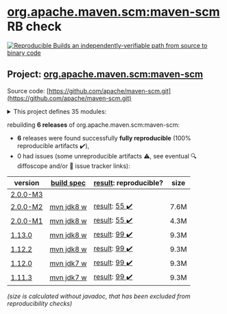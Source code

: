 [org.apache.maven.scm:maven-scm](https://search.maven.org/artifact/org.apache.maven.scm/maven-scm/) RB check
=======

[![Reproducible Builds](https://reproducible-builds.org/images/logos/rb.svg) an independently-verifiable path from source to binary code](https://reproducible-builds.org/)

## Project: [org.apache.maven.scm:maven-scm](https://search.maven.org/artifact/org.apache.maven.scm/maven-scm/)

Source code: [https://github.com/apache/maven-scm.git](https://github.com/apache/maven-scm.git)

<details><summary>This project defines 35 modules:</summary>

* [org.apache.maven.plugins:maven-scm-plugin](https://search.maven.org/artifact/org.apache.maven.plugins/maven-scm-plugin/)
* [org.apache.maven.scm:maven-scm](https://search.maven.org/artifact/org.apache.maven.scm/maven-scm/)
* [org.apache.maven.scm:maven-scm-api](https://search.maven.org/artifact/org.apache.maven.scm/maven-scm-api/)
* [org.apache.maven.scm:maven-scm-client](https://search.maven.org/artifact/org.apache.maven.scm/maven-scm-client/)
* [org.apache.maven.scm:maven-scm-manager-plexus](https://search.maven.org/artifact/org.apache.maven.scm/maven-scm-manager-plexus/)
* [org.apache.maven.scm:maven-scm-managers](https://search.maven.org/artifact/org.apache.maven.scm/maven-scm-managers/)
* [org.apache.maven.scm:maven-scm-provider-accurev](https://search.maven.org/artifact/org.apache.maven.scm/maven-scm-provider-accurev/)
* [org.apache.maven.scm:maven-scm-provider-bazaar](https://search.maven.org/artifact/org.apache.maven.scm/maven-scm-provider-bazaar/)
* [org.apache.maven.scm:maven-scm-provider-clearcase](https://search.maven.org/artifact/org.apache.maven.scm/maven-scm-provider-clearcase/)
* [org.apache.maven.scm:maven-scm-provider-cvs-commons](https://search.maven.org/artifact/org.apache.maven.scm/maven-scm-provider-cvs-commons/)
* [org.apache.maven.scm:maven-scm-provider-cvsexe](https://search.maven.org/artifact/org.apache.maven.scm/maven-scm-provider-cvsexe/)
* [org.apache.maven.scm:maven-scm-provider-cvsjava](https://search.maven.org/artifact/org.apache.maven.scm/maven-scm-provider-cvsjava/)
* [org.apache.maven.scm:maven-scm-provider-cvstest](https://search.maven.org/artifact/org.apache.maven.scm/maven-scm-provider-cvstest/)
* [org.apache.maven.scm:maven-scm-provider-git-commons](https://search.maven.org/artifact/org.apache.maven.scm/maven-scm-provider-git-commons/)
* [org.apache.maven.scm:maven-scm-provider-gitexe](https://search.maven.org/artifact/org.apache.maven.scm/maven-scm-provider-gitexe/)
* [org.apache.maven.scm:maven-scm-provider-gittest](https://search.maven.org/artifact/org.apache.maven.scm/maven-scm-provider-gittest/)
* [org.apache.maven.scm:maven-scm-provider-hg](https://search.maven.org/artifact/org.apache.maven.scm/maven-scm-provider-hg/)
* [org.apache.maven.scm:maven-scm-provider-integrity](https://search.maven.org/artifact/org.apache.maven.scm/maven-scm-provider-integrity/)
* [org.apache.maven.scm:maven-scm-provider-jazz](https://search.maven.org/artifact/org.apache.maven.scm/maven-scm-provider-jazz/)
* [org.apache.maven.scm:maven-scm-provider-jgit](https://search.maven.org/artifact/org.apache.maven.scm/maven-scm-provider-jgit/)
* [org.apache.maven.scm:maven-scm-provider-local](https://search.maven.org/artifact/org.apache.maven.scm/maven-scm-provider-local/)
* [org.apache.maven.scm:maven-scm-provider-perforce](https://search.maven.org/artifact/org.apache.maven.scm/maven-scm-provider-perforce/)
* [org.apache.maven.scm:maven-scm-provider-starteam](https://search.maven.org/artifact/org.apache.maven.scm/maven-scm-provider-starteam/)
* [org.apache.maven.scm:maven-scm-provider-svn-commons](https://search.maven.org/artifact/org.apache.maven.scm/maven-scm-provider-svn-commons/)
* [org.apache.maven.scm:maven-scm-provider-svnexe](https://search.maven.org/artifact/org.apache.maven.scm/maven-scm-provider-svnexe/)
* [org.apache.maven.scm:maven-scm-provider-svntest](https://search.maven.org/artifact/org.apache.maven.scm/maven-scm-provider-svntest/)
* [org.apache.maven.scm:maven-scm-provider-synergy](https://search.maven.org/artifact/org.apache.maven.scm/maven-scm-provider-synergy/)
* [org.apache.maven.scm:maven-scm-provider-tfs](https://search.maven.org/artifact/org.apache.maven.scm/maven-scm-provider-tfs/)
* [org.apache.maven.scm:maven-scm-provider-vss](https://search.maven.org/artifact/org.apache.maven.scm/maven-scm-provider-vss/)
* [org.apache.maven.scm:maven-scm-providers](https://search.maven.org/artifact/org.apache.maven.scm/maven-scm-providers/)
* [org.apache.maven.scm:maven-scm-providers-cvs](https://search.maven.org/artifact/org.apache.maven.scm/maven-scm-providers-cvs/)
* [org.apache.maven.scm:maven-scm-providers-git](https://search.maven.org/artifact/org.apache.maven.scm/maven-scm-providers-git/)
* [org.apache.maven.scm:maven-scm-providers-standard](https://search.maven.org/artifact/org.apache.maven.scm/maven-scm-providers-standard/)
* [org.apache.maven.scm:maven-scm-providers-svn](https://search.maven.org/artifact/org.apache.maven.scm/maven-scm-providers-svn/)
* [org.apache.maven.scm:maven-scm-test](https://search.maven.org/artifact/org.apache.maven.scm/maven-scm-test/)
</details>

rebuilding **6 releases** of org.apache.maven.scm:maven-scm:
- **6** releases were found successfully **fully reproducible** (100% reproducible artifacts :heavy_check_mark:),
- 0 had issues (some unreproducible artifacts :warning:, see eventual :mag: diffoscope and/or :memo: issue tracker links):

| version | [build spec](/BUILDSPEC.md) | [result](https://reproducible-builds.org/docs/jvm/): reproducible? | size |
| -- | --------- | ------ | -- |
| [2.0.0-M3](https://search.maven.org/artifact/org.apache.maven.scm/maven-scm/2.0.0-M3/pom) | | | |
| [2.0.0-M2](https://search.maven.org/artifact/org.apache.maven.scm/maven-scm/2.0.0-M2/pom) | [mvn jdk8 w](maven-scm-2.0.0-M2.buildspec) | [result](maven-scm-2.0.0-M2.buildinfo): [55 :heavy_check_mark: ](maven-scm-2.0.0-M2.buildcompare) | 7.6M |
| [2.0.0-M1](https://search.maven.org/artifact/org.apache.maven.scm/maven-scm/2.0.0-M1/pom) | [mvn jdk8 w](maven-scm-2.0.0-M1.buildspec) | [result](maven-scm-2.0.0-M1.buildinfo): [55 :heavy_check_mark: ](maven-scm-2.0.0-M1.buildcompare) | 4.3M |
| [1.13.0](https://search.maven.org/artifact/org.apache.maven.scm/maven-scm/1.13.0/pom) | [mvn jdk8 w](maven-scm-1.13.0.buildspec) | [result](maven-scm-1.13.0.buildinfo): [99 :heavy_check_mark: ](maven-scm-1.13.0.buildcompare) | 9.3M |
| [1.12.2](https://search.maven.org/artifact/org.apache.maven.scm/maven-scm/1.12.2/pom) | [mvn jdk8 w](maven-scm-1.12.2.buildspec) | [result](maven-scm-1.12.2.buildinfo): [99 :heavy_check_mark: ](maven-scm-1.12.2.buildcompare) | 9.3M |
| [1.12.0](https://search.maven.org/artifact/org.apache.maven.scm/maven-scm/1.12.0/pom) | [mvn jdk7 w](maven-scm-1.12.0.buildspec) | [result](maven-scm-1.12.0.buildinfo): [99 :heavy_check_mark: ](maven-scm-1.12.0.buildcompare) | 9.3M |
| [1.11.3](https://search.maven.org/artifact/org.apache.maven.scm/maven-scm/1.11.3/pom) | [mvn jdk7 w](maven-scm-1.11.3.buildspec) | [result](maven-scm-1.11.3.buildinfo): [99 :heavy_check_mark: ](maven-scm-1.11.3.buildcompare) | 9.3M |

<i>(size is calculated without javadoc, that has been excluded from reproducibility checks)</i>

